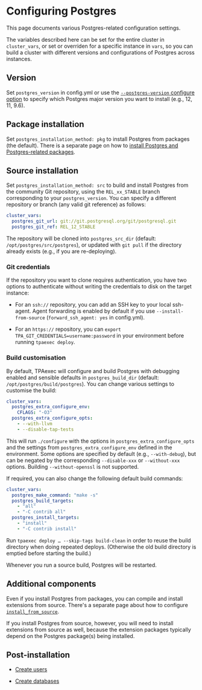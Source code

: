 # Configuring Postgres

This page documents various Postgres-related configuration settings.

The variables described here can be set for the entire cluster in
``cluster_vars``, or set or overriden for a specific instance in
``vars``, so you can build a cluster with different versions and
configurations of Postgres across instances.

## Version

Set ``postgres_version`` in config.yml or use the
[``--postgres-version`` configure option](../tpaexec-configure.md#software-versions)
to specify which Postgres major version you want to install (e.g., 12,
11, 9.6).

## Package installation

Set ``postgres_installation_method: pkg`` to install Postgres from
packages (the default). There is a separate page on how to
[install Postgres and Postgres-related packages](postgres_packages.md).

## Source installation

Set ``postgres_installation_method: src`` to build and install Postgres
from the community Git repository, using the ``REL_xx_STABLE`` branch
corresponding to your ``postgres_version``. You can specify a different
repository or branch (any valid git reference) as follows:

```yaml
cluster_vars:
  postgres_git_url: git://git.postgresql.org/git/postgresql.git
  postgres_git_ref: REL_12_STABLE
```

The repository will be cloned into ``postgres_src_dir`` (default:
``/opt/postgres/src/postgres``), or updated with ``git pull`` if the
directory already exists (e.g., if you are re-deploying).

### Git credentials

If the repository you want to clone requires authentication, you have
two options to authenticate without writing the credentials to disk on
the target instance:

* For an ``ssh://`` repository, you can add an SSH key to your local
  ssh-agent. Agent forwarding is enabled by default if you use
  ``--install-from-source`` (``forward_ssh_agent: yes`` in config.yml).

* For an ``https://`` repository, you can
  ``export TPA_GIT_CREDENTIALS=username:password`` in your environment
  before running ``tpaexec deploy``.

### Build customisation

By default, TPAexec will configure and build Postgres with debugging
enabled and sensible defaults in ``postgres_build_dir`` (default:
``/opt/postgres/build/postgres``). You can change various settings to
customise the build:

```yaml
cluster_vars:
  postgres_extra_configure_env:
    CFLAGS: "-O3"
  postgres_extra_configure_opts:
    - --with-llvm
    - --disable-tap-tests
```

This will run ``./configure`` with the options in
``postgres_extra_configure_opts`` and the settings from
``postgres_extra_configure_env`` defined in the environment. Some
options are specified by default (e.g., ``--with-debug``), but can be
negated by the corresponding ``--disable-xxx`` or ``--without-xxx``
options. Building ``--without-openssl`` is not supported.

If required, you can also change the following default build commands:

```yaml
cluster_vars:
  postgres_make_command: "make -s"
  postgres_build_targets:
    - "all"
    - "-C contrib all"
  postgres_install_targets:
    - "install"
    - "-C contrib install"
```

Run ``tpaexec deploy … --skip-tags build-clean`` in order to reuse the
build directory when doing repeated deploys. (Otherwise the old build
directory is emptied before starting the build.)

Whenever you run a source build, Postgres will be restarted.

## Additional components

Even if you install Postgres from packages, you can compile and install
extensions from source. There's a separate page about how to configure
[``install_from_source``](install_from_source.md).

If you install Postgres from source, however, you will need to install
extensions from source as well, because the extension packages typically
depend on the Postgres package(s) being installed.

## Post-installation

* [Create users](postgres_users.md)

* [Create databases](postgres_databases.md)
